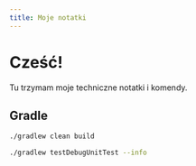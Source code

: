```yaml
---
title: Moje notatki
---
```


# Cześć!

Tu trzymam moje techniczne notatki i komendy.

## Gradle

```bash
./gradlew clean build

./gradlew testDebugUnitTest --info
